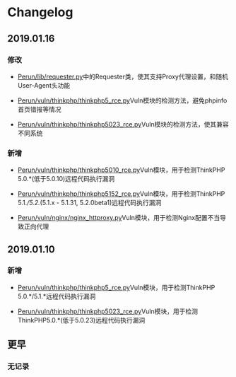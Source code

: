 # Changelog

## 2019.01.16

### 修改

- [Perun/lib/requester.py](https://github.com/WyAtu/Perun/blob/master/lib/requester.py)中的Requester类，使其支持Proxy代理设置，和随机User-Agent头功能

- [Perun/vuln/thinkphp/thinkphp5_rce.py](https://github.com/WyAtu/Perun/blob/master/vuln/thinkphp/thinkphp5_rce.py)Vuln模块的检测方法，避免phpinfo首页错报等情况

- [Perun/vuln/thinkphp/thinkphp5023_rce.py](https://github.com/WyAtu/Perun/blob/master/vuln/thinkphp/thinkphp5023_rce.py)Vuln模块的检测方法，使其兼容不同系统

### 新增

- [Perun/vuln/thinkphp/thinkphp5010_rce.py](https://github.com/WyAtu/Perun/blob/master/vuln/thinkphp/thinkphp5010_rce.py)Vuln模块，用于检测ThinkPHP 5.0.\*(低于5.0.10)远程代码执行漏洞

- [Perun/vuln/thinkphp/thinkphp5152_rce.py](https://github.com/WyAtu/Perun/blob/master/vuln/thinkphp/thinkphp5010_rce.py)Vuln模块，用于检测ThinkPHP 5.1.*/5.2.*(5.1.x - 5.1.31, 5.2.0beta1)远程代码执行漏洞

- [Perun/vuln/nginx/nginx_httproxy.py](https://github.com/WyAtu/Perun/blob/master/vuln/nginx/nginx_httproxy.py)Vuln模块，用于检测Nginx配置不当导致正向代理

## 2019.01.10

### 新增

- [Perun/vuln/thinkphp/thinkphp5_rce.py](https://github.com/WyAtu/Perun/blob/master/vuln/thinkphp/thinkphp5_rce.py)Vuln模块，用于检测ThinkPHP 5.0.\*/5.1.\*远程代码执行漏洞

- [Perun/vuln/thinkphp/thinkphp5023_rce.py](https://github.com/WyAtu/Perun/blob/master/vuln/thinkphp/thinkphp5023_rce.py)Vuln模块，用于检测ThinkPHP5.0.\*(低于5.0.23)远程代码执行漏洞

## 更早

### 无记录